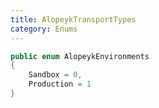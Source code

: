 ```yaml
---
title: AlopeykTransportTypes
category: Enums
---
```


```csharp
public enum AlopeykEnvironments
{
    Sandbox = 0,
    Production = 1
}
```